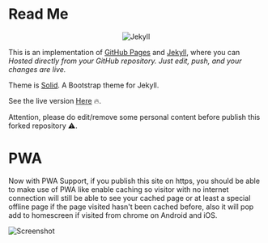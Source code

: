 # Read Me

<p align="center">
	<img src="http://adifahmi.github.io/assets/img/octojekyll.png" alt="Jekyll"/>
</p>

This is an implementation of [GitHub Pages](https://pages.github.com) and [Jekyll](https://jekyllrb.com/), where you can _Hosted directly from your GitHub repository. Just edit, push, and your changes are live._

Theme is [Solid](https://github.com/st4ple/solid-jekyll). A Bootstrap theme for Jekyll. 

See the live version [Here](http://adifahmi.github.io) :fire:.

Attention, please do edit/remove some personal content before publish this forked repository :warning:.

# PWA
Now with PWA Support, if you publish this site on https, you should be able to make use of PWA like enable caching so visitor with no internet connection will still be able to see your cached page or at least a special offline page if the page visited hasn't been cached before, also it will pop add to homescreen if visited from chrome on Android and iOS.

![Screenshot](https://adifahmi.github.io/assets/img/af-preview.jpg)
